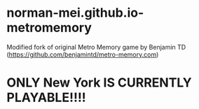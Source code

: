 # norman-mei.github.io-metromemory
Modified fork of original Metro Memory game by Benjamin TD (https://github.com/benjamintd/metro-memory.com) 


# ONLY New York IS CURRENTLY PLAYABLE!!!!
